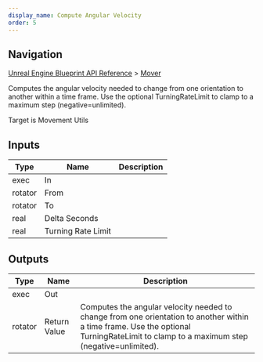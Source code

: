 ```yaml
---
display_name: Compute Angular Velocity
order: 5
---
```

## Navigation

[Unreal Engine Blueprint API Reference](https://dev.epicgames.com/documentation/en-us/unreal-engine/BlueprintAPI) > [Mover](https://dev.epicgames.com/documentation/en-us/unreal-engine/BlueprintAPI/Mover)

Computes the angular velocity needed to change from one orientation to another within a time frame. Use the optional TurningRateLimit to clamp to a maximum step (negative=unlimited).

Target is Movement Utils

## Inputs

| Type | Name | Description |
| --- | --- | --- |
| exec | In |  |
| rotator | From |  |
| rotator | To |  |
| real | Delta Seconds |  |
| real | Turning Rate Limit |  |

## Outputs

| Type | Name | Description |
| --- | --- | --- |
| exec | Out |  |
| rotator | Return Value | Computes the angular velocity needed to change from one orientation to another within a time frame. Use the optional TurningRateLimit to clamp to a maximum step (negative=unlimited). |

